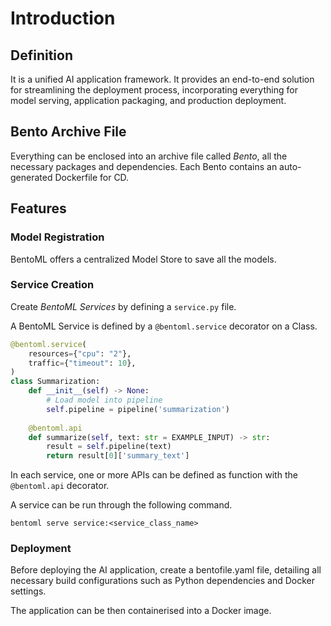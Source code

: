 # Introduction
## Definition
It is a unified AI application framework.
It provides an end-to-end solution for streamlining the deployment process, incorporating everything for model serving, application packaging, and production deployment.

## Bento Archive File
Everything can be enclosed into an archive file called *Bento*, all the necessary packages and dependencies.
Each Bento contains an auto-generated Dockerfile for CD.

## Features
### Model Registration
BentoML offers a centralized Model Store to save all the models.

### Service Creation
Create *BentoML Services* by defining a `service.py` file.

A BentoML Service is defined by a `@bentoml.service` decorator on a Class.
```python
@bentoml.service(
    resources={"cpu": "2"},
    traffic={"timeout": 10},
)
class Summarization:
    def __init__(self) -> None:
        # Load model into pipeline
        self.pipeline = pipeline('summarization')
    
    @bentoml.api
    def summarize(self, text: str = EXAMPLE_INPUT) -> str:
        result = self.pipeline(text)
        return result[0]['summary_text']
```

In each service, one or more APIs can be defined as function with the `@bentoml.api` decorator.

A service can be run through the following command.
```shell
bentoml serve service:<service_class_name>
```

### Deployment
Before deploying the AI application, create a bentofile.yaml file, detailing all necessary build configurations such as Python dependencies and Docker settings.

The application can be then containerised into a Docker image.